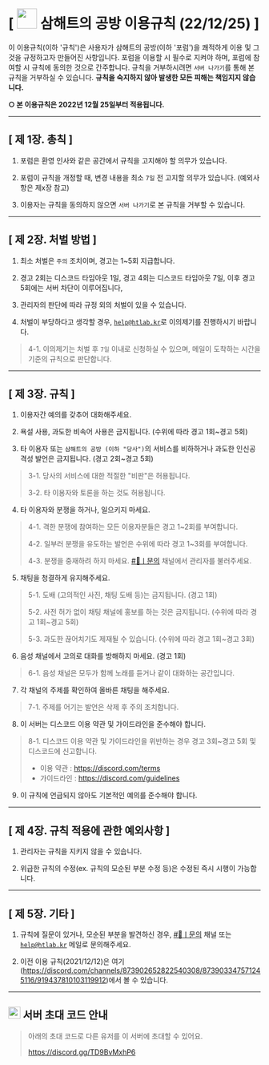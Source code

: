 # **[ <img src="https://cdn.discordapp.com/emojis/919436087481499688.webp" width="40" /> 삼해트의 공방 이용규칙 (22/12/25) ]**

이 이용규칙(이하 '규칙')은 사용자가 삼해트의 공방(이하 '포럼')을 쾌적하게 이용 및 그것을 규정하고자 만들어진 사항입니다. 포럼을 이용할 시 필수로 지켜야 하며, 포럼에 참여할 시 규칙에 동의한 것으로 간주합니다. 규칙을 거부하시려면 ``서버 나가기``를 통해 본 규칙을 거부하실 수 있습니다. __규칙을 숙지하지 않아 발생한 모든 피해는 책임지지 않습니다.__

**○ 본 이용규칙은 2022년 12월 25일부터 적용됩니다.**

---

## __[ 제 1장. 총칙 ]__

1. 포럼은 환영 인사와 같은 공간에서 규칙을 고지해야 할 의무가 있습니다.

2. 포럼이 규칙을 개정할 때, 변경 내용을 최소 ``7일`` 전 고지할 의무가 있습니다. (예외사항은 제x장 참고)

3. 이용자는 규칙을 동의하지 않으면 ``서버 나가기``로 본 규칙을 거부할 수 있습니다.

---

## __[ 제 2장. 처벌 방법 ]__
1. 최소 처벌은 ``주의`` 조치이며, 경고는 1~5회 지급합니다.

2. 경고 2회는 디스코드 타임아웃 1일, 경고 4회는 디스코드 타임아웃 7일, 이후 경고 5회에는 서버 차단이 이루어집니다,

3. 관리자의 판단에 따라 규정 외의 처벌이 있을 수 있습니다.

4. 처벌이 부당하다고 생각할 경우, [``help@htlab.kr``](mailto:help@htlab.kr)로 이의제기를 진행하시기 바랍니다.
> 4-1. 이의제기는 처벌 후 ``7일`` 이내로 신청하실 수 있으며, 메일이 도착하는 시간을 기준의 규칙으로 판단합니다.

---

## __[ 제 3장. 규칙 ]__

1. 이용자간 예의를 갖추어 대화해주세요.

2. 욕설 사용, 과도한 비속어 사용은 금지됩니다. (수위에 따라 경고 1회~경고 5회)

3. 타 이용자 또는 ``삼해트의 공방 (이하 "당사")``의 서비스를 비하하거나 과도한 인신공격성 발언은 금지됩니다. (경고 2회~경고 5회)
> 3-1. 당사의 서비스에 대한 적절한 "비판"은 허용됩니다.
> 
> 3-2. 타 이용자와 토론을 하는 것도 허용됩니다.

4. 타 이용자와 분쟁을 하거나, 일으키지 마세요.
> 4-1. 격한 분쟁에 참여하는 모든 이용자분들은 경고 1~2회를 부여합니다.
> 
> 4-2. 일부러 분쟁을 유도하는 발언은 수위에 따라 경고 1~3회를 부여합니다.
> 
> 4-3. 분쟁을 중재하려 하지 마세요. [#🙋ㅣ문의](https://discord.com/channels/873902652822540308/1019737672916418602) 채널에서 관리자를 불러주세요.

5. 채팅을 청결하게 유지해주세요.
> 5-1. 도배 (고의적인 사진, 채팅 도배 등)는 금지됩니다. (경고 1회)
> 
> 5-2. 사전 허가 없이 채팅 채널에 홍보를 하는 것은 금지됩니다. (수위에 따라 경고 1회~경고 5회)
> 
> 5-3. 과도한 끊어치기도 제재될 수 있습니다. (수위에 따라 경고 1회~경고 3회)

6. 음성 채널에서 고의로 대화를 방해하지 마세요. (경고 1회)
> 6-1. 음성 채널은 모두가 함께 노래를 듣거나 같이 대화하는 공간입니다.

7. 각 채널의 주제를 확인하여 올바른 채팅을 해주세요.
> 7-1. 주제를 어기는 발언은 삭제 후 주의 조치합니다.

8. 이 서버는 디스코드 이용 약관 및 가이드라인을 준수해야 합니다.
> 8-1. 디스코드 이용 약관 및 가이드라인을 위반하는 경우 경고 3회~경고 5회 및 디스코드에 신고합니다.
> 
> - 이용 약관 : <https://discord.com/terms>
> - 가이드라인 : <https://discord.com/guidelines>

9. 이 규칙에 언급되지 않아도 기본적인 예의를 준수해야 합니다.

---

## __[ 제 4장. 규칙 적용에 관한 예외사항 ]__

1. 관리자는 규칙을 지키지 않을 수 있습니다.

2. 위급한 규칙의 수정(ex. 규칙의 모순된 부분 수정 등)은 수정된 즉시 시행이 가능합니다.

---

## __[ 제 5장. 기타 ]__

1. 규칙에 질문이 있거나, 모순된 부분을 발견하신 경우, [#🙋ㅣ문의](https://discord.com/channels/873902652822540308/1019737672916418602) 채널 또는 [``help@htlab.kr``](mailto:help@htlab.kr) 메일로 문의해주세요.

2. 이전 이용 규칙(2021/12/12)은 여기(<https://discord.com/channels/873902652822540308/873903347571245116/919437810103119912>)에서 볼 수 있습니다.

---

## <img src="https://cdn.discordapp.com/emojis/919437456837853204.webp" width="24" /> 서버 초대 코드 안내
> 아래의 초대 코드로 다른 유저를 이 서버에 초대할 수 있어요.
> 
> https://discord.gg/TD9BvMxhP6
